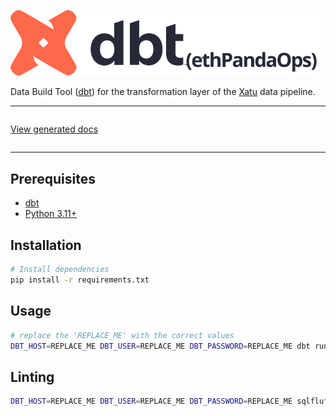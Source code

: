 <p align="center">
  <img src="logo.svg" alt="dbt" />
</p>

Data Build Tool ([dbt](https://github.com/dbt-labs/dbt-core)) for the transformation layer of the [Xatu](https://docs.ethpandaops.io/xatu/intro) data pipeline.

-----
<p align="center" style="display: inline-block"> 
  <a target=”_blank” href="https://dbt.platform.ethpandaops.io">View generated docs</a>
</p>

-----

## Prerequisites

- [dbt](https://docs.getdbt.com/dbt-cli/installation)
- [Python 3.11+](https://www.python.org/downloads/)

## Installation

```bash
# Install dependencies
pip install -r requirements.txt
```

## Usage

```bash
# replace the 'REPLACE_ME' with the correct values
DBT_HOST=REPLACE_ME DBT_USER=REPLACE_ME DBT_PASSWORD=REPLACE_ME dbt run
```

## Linting

```bash
DBT_HOST=REPLACE_ME DBT_USER=REPLACE_ME DBT_PASSWORD=REPLACE_ME sqlfluff lint .
``````
